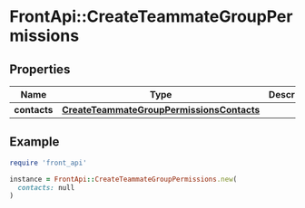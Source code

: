 # FrontApi::CreateTeammateGroupPermissions

## Properties

| Name | Type | Description | Notes |
| ---- | ---- | ----------- | ----- |
| **contacts** | [**CreateTeammateGroupPermissionsContacts**](CreateTeammateGroupPermissionsContacts.md) |  | [optional] |

## Example

```ruby
require 'front_api'

instance = FrontApi::CreateTeammateGroupPermissions.new(
  contacts: null
)
```

